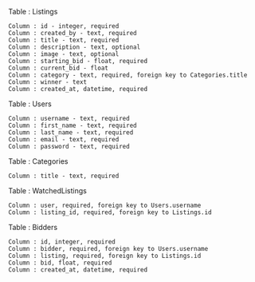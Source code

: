 Table : Listings

    Column : id - integer, required
    Column : created_by - text, required
    Column : title - text, required
    Column : description - text, optional
    Column : image - text, optional
    Column : starting_bid - float, required
    Column : current_bid - float
    Column : category - text, required, foreign key to Categories.title
    Column : winner - text
    Column : created_at, datetime, required

Table : Users

    Column : username - text, required
    Column : first_name - text, required
    Column : last_name - text, required
    Column : email - text, required
    Column : password - text, required

Table : Categories

    Column : title - text, required

Table : WatchedListings

    Column : user, required, foreign key to Users.username
    Column : listing_id, required, foreign key to Listings.id

Table : Bidders

    Column : id, integer, required
    Column : bidder, required, foreign key to Users.username
    Column : listing, required, foreign key to Listings.id
    Column : bid, float, required
    Column : created_at, datetime, required
